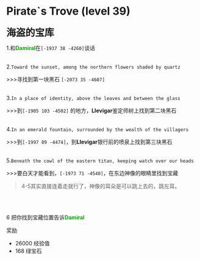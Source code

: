 # Pirate`s Trove (level 39)
<span style="font-size: 25px;">**海盗的宝库**</span>

1.和<font color=00AA00>**Damiral**</font>在`[-1937 38 -4260]`谈话<br><br>

2.`Toward the sunset, among the northern flowers shaded by quartz`

\>>>寻找到第一块黑石 `[-2073 35 -4607]`<br><br>

3.`In a place of identity, above the leaves and between the glass`

\>>>到`[-1905 103 -4502]` 的地方，**Llevigar**鉴定师树上找到第二块黑石<br><br>

4.`In an emerald fountain, surrounded by the wealth of the villagers`

\>>>到`[-1997 89 -4474]`，到**Llevigar**银行前的喷泉上找到第三块黑石<br><br>

5.`Beneath the cowl of the eastern titan, keeping watch over our heads`

\>>>要白天才能看到，`[-1973 71 -4540]`，在东边神像的眼睛里找到宝藏

>4-5其实直接连着走就行了，神像的耳朵是可以跳上去的，跳左耳。

<br><br>

6 把你找到宝藏位置告诉<font color=00AA00>**Damiral**</font>

奖励

+ 26000 经验值
+ 168 绿宝石
